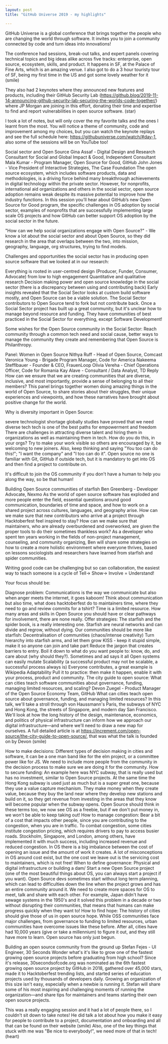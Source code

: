 ```yaml
---
layout: post
title: "GitHub Universe 2019 - my highlights"

---
```


GitHub Universe is a global conference that brings together the people who are changing the world through software. 
It invites you to join a community connected by code and turn ideas into innovations!


The conference had sessions, break-out talks, and expert panels covering technical topics and big ideas alike across five tracks: enterprise, open source, ecosystem, skills, and product. It happens in SF, at the Palace of Fine Arts, which is an amazing venue. I also got to do a 3 hour touristy tour of SF, being my first time in the US and got some lovely weather for it (smile) 

They also had 2 keynotes where they announced new features and products, including their GitHub Security Lab (https://github.blog/2019-11-14-announcing-github-security-lab-securing-the-worlds-code-together/) where JP Morgan are joining in this effort, donating their time and expertise to find and report vulnerabilities in open source software. (star)

I took a lot of notes, but will only cover the my favorite talks and the ones I learnt from the most. You will notice a theme of community, code and improvement among my choices, but you can watch the keynote replays and see the full schedule here: https://githubuniverse.com/watch/#day-1, also some of the sessions will be on YouTube too!

Social sector and Open Source
Gina Assaf - Digital Design and Research Consultant for Social and Global Impact & Good, Independent Consultant
Mala Kumar - Program Manager, Open Source for Good, GitHub
John Jones - Vice President of Interactive Strategies, The Case Foundation
The open source ecosystem, which includes software products, data and methodologies, is a driving force behind many breakthrough achievements in digital technology within the private sector. However, for nonprofits, international aid organizations and others in the social sector, open source adoption remains weak despite its massive potential to improve how the industry functions. In this session you’ll hear about GitHub’s new Open Source for Good program, the specific challenges in OS adoption by social sector, examples of nonprofits that are successfully implementing large scale OS projects and how GitHub can better support OS adoption by the social sector in the future.

"How can we help social organizations engage with Open Source?" - We know a lot about the social sector and about Open Source, so they did research in the area that overlaps between the two, into mission, geography, language, org structures, trying to find models.

Challenges and opportunities the social sector has in producing open source software that we looked at in our research:

Everything is rooted in user-centred design (Producer, Funder, Consumer, Advocate) from low to high engagement
Quantitative and qualitative research
Decision making power and open source knowledge in the social sector (there is a discrepancy between using and contributing back)
Early insights revealed that the Social Sector looks at custom build software mostly, and Open Source can be a viable solution. The Social Sector contributors to Open Source tend to fork but not contribute back. Once a Social Sector project has built up a great community, but it's unclear how to manage beyond resource and funding. They have communities of best practiced in the Social Sector for everything, except Software Development! 

Some wishes for the Open Source community in the Social Sector: Reach community through a common tech need and social cause, better ways to manage the community they create and remembering that Open Source is Philanthropy.


Panel: Women in Open Source
Nithya Ruff - Head of Open Source, Comcast
Veronica Young - Brigade Program Manager, Code for America
Nakeema Stefflbauer - Founder & CEO, FrauenLoop
Olivia Vereha - Chief Operations Officer, Code for Romania
Kay Alave - Consultant / Data Analyst, TD Reply
How can we ensure that we are creating communities that are diverse, inclusive, and most importantly, provide a sense of belonging to all their members? This panel brings together women doing amazing things in the world of Open Source, to share stories about their struggles, their unique experiences and viewpoints, and how these narratives have brought about positive change for the world.

Why is diversity important in Open Source:

severe technologist shortage globally
studies have proved that we need diverse tech
tech is one of the best paths for empowerment and freedom
There are challenges in attracting diverse talent and hiring them in organizations as well as maintaining them in tech. How do you do this, in your orgs? Try to make your work visible so others are encouraged by it, be welcoming to new joiners. Also, keep thinking and saying "You too can do this!"; "I want the company" and "I too can do it". Open source no one is familiar with Git, GitHub if outside tech, but it is mandatory to get into OS and then find a project to contribute on.

It's difficult to join the OS community if you don't have a human to help you along the way, so be that human!


Building Open Source communities of starfish
Ben Greenberg - Developer Advocate, Nexmo
As the world of open source software has exploded and more people enter the field, essential questions around good communication, boundaries of time and space, and how to work on a shared project across cultures, languages, and geography arise. How can we make sure that new contributors who arrive at a project through Hacktoberfest feel inspired to stay? How can we make sure that maintainers, who are already overburdened and overworked, are given the proper tools to do their sometimes thankless work? As a developer who spent ten years working in the fields of non-project management, counseling, and community organizing, Ben will share some strategies on how to create a more holistic environment where everyone thrives, based on lessons sociologists and researchers have learned from starfish and spider communities.

Writing good code can be challenging but so can collaboration, the easiest way to teach someone is a cycle of Tell→ Show→ Involve = Understand!

Your focus should be:

Diagnose problem: Communications is the way we communicate but also when anger meets the internet, it goes kaboom! Think about communication but also time, what does hacktoberfest do to maintainers time, where they need to go and review commits for a tshirt? Time is a limited resource. How many areas and skills in Open Source you should have or clear pathways for involvement, there are none really.
Offer strategies: The starfish and the spider book, is a really interesting one. Starfish are neural networks and can divide and regrow, without dying. Our communities should be more like starfish:
Decentralisation of communities (chaos/intense creativity)
Turn hierarchy into starfish arms, and let them grow
KISS -  keep it stupid simple, make it so anyone can join and take part
Reduce the jargon that creates barriers to entry. Boil it down to what do you want people to: know, do, and care about (why should they?).
Sometimes and ad says it all
Open systems can easily mutate
Scalability (a successful product may not be scalable, a successful process always is)
Everyone contributes, a great example is Wikipedia
Adaptability
Pull it to practice: then make it happen, enable it with your process, product and community.
The city guide to open source: What can cities teach software communities about governance, funding, managing limited resources, and scaling?
Devon Zuegel - Product Manager of the Open Source Economy Team, GitHub
What can cities teach open source about governance, funding, and managing limited resources?
In this talk, we'll take a stroll through von Haussmann's Paris, the subways of NYC and Hong Kong, the streets of Singapore, and modern day San Francisco. We'll look at how the long history of the design, maintenance, economics, and politics of physical infrastructure can inform how we approach our digital infrastructure—and where we'll need to draw a new map for ourselves. A full detailed article is at https://increment.com/open-source/the-city-guide-to-open-source/, that was what the talk is founded on by Devon (smile) 

How to make decisions:
Different types of decision making in cities and software, it can be a one man band like for the elm project, or a committee power like for JS. We need to include more people from the community in the decision process to make sure we are doing it for the community.
How to secure funding:
An example here was NYC subway, that is really used but has no investment, similar to Open Source projects. 
At the same time the Hong Kong subway is used just as much but is a super great one, because they use a value capture mechanism. They make money when they create value, because they buy the land near where they develop new stations and build on it, so they get revenue from investing in the areas that they know will become popular when the subway opens. Open Source should think in these terms too, we now see OS as a freebie, but if we don't put money in, we won't be able to keep taking out!
How to manage congestion:
Bear a bit of a cost that impacts other people, since you are contributing to the congestion, when you are in traffic. To combat congestion, some cities institute congestion pricing, which requires drivers to pay to access busier roads. Stockholm, Singapore, and London, among others, have implemented it with much success, including increased revenue and reduced congestion. In OS there is a big imbalance between the cost of opening an issue and the amount of work it creates. A lot of misconceptions in OS around cost exist, but the one cost we leave out is the servicing cost to maintainers, which is not free!
When to define governance:
Physical and digital infrastructure or building a dam/ Start a new Open Source project (one of the most beautiful things about OS, you can always start a project if you want). Open Source devs sometimes start without long term planning, which can lead to difficulties down the line when the project grows and has an entire community around it. We need to create more spaces for OS to meet, talk and share with each other.
For example, Japan didn't have sewage systems in the 1950's and it solved this problem in a decade or two without disrupting their communities, that means that humans can make progress quickly when they want to!
How to find hope:
The history of cities should give those of us in open source hope. While OSS communities face major challenges, from governance to funding to limited resources, urban communities have overcome issues like these before. After all, cities have had 10,000 years (give or take a millennium) to figure it out, and they still have more to learn. Open source has only just begun.



Building an open source community from the ground up
Stefan Fejes - UI Engineer, 30 Seconds
Wonder what's it's like to grow one of the fastest growing open source projects before graduating from high school? Since it's release, 30secondsofcode.org was nominated as the 6th fastest growing open source project by GitHub in 2018, gathered over 45,000 stars, made it to Hacktoberfest trending lists, and started series of education projects used by thousands of developers daily. Growing an organization of this size isn't easy, especially when a newbie is running it. Stefan will share some of his most inspiring and challenging moments of running the organization—and share tips for maintainers and teams starting their own open source projects.

This was a really engaging session and it had a lot of people there, so I couldn't sit down to take notes! He did talk a lot about how you make it easy for people to contribute to a project, documentation and onboarding and all that can be found on their website (smile) Also, one of the key things that stuck with me was "Be nice to everybody!", we need more of that in tech! (heart)


